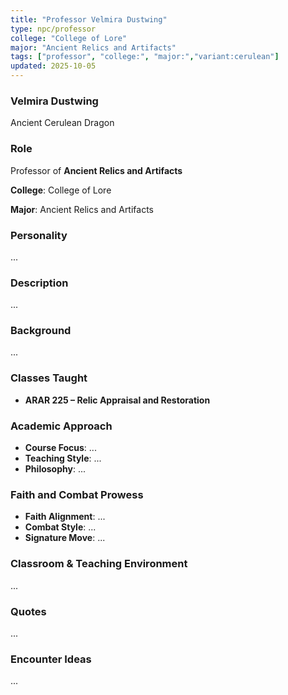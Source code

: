```yaml
---
title: "Professor Velmira Dustwing"
type: npc/professor
college: "College of Lore"
major: "Ancient Relics and Artifacts"
tags: ["professor", "college:", "major:","variant:cerulean"]
updated: 2025-10-05
---
```

### Velmira Dustwing

Ancient Cerulean Dragon

### Role

Professor of **Ancient Relics and Artifacts**

**College**: College of Lore

**Major**: Ancient Relics and Artifacts

### Personality

...

### Description

...

### Background

...

### Classes Taught

- **ARAR 225 – Relic Appraisal and Restoration**



### Academic Approach

- **Course Focus**: ...
- **Teaching Style**: ...
- **Philosophy**: ...

### Faith and Combat Prowess

- **Faith Alignment**: ...
- **Combat Style**: ...
- **Signature Move**: ...

### Classroom & Teaching Environment

...

### Quotes

...

### Encounter Ideas

...
